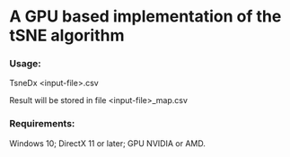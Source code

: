 
# A GPU based implementation of the tSNE algorithm

### Usage:
  TsneDx &lt;input-file&gt;.csv

  Result will be stored in file &lt;input-file&gt;_map.csv

### Requirements:
  Windows 10; DirectX 11 or later; GPU NVIDIA or AMD.
